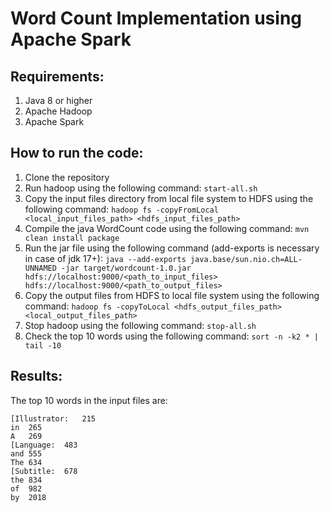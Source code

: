 # Word Count Implementation using Apache Spark

## Requirements:
1. Java 8 or higher
2. Apache Hadoop
3. Apache Spark

## How to run the code:
1. Clone the repository
2. Run hadoop using the following command:
```start-all.sh```
3. Copy the input files directory from local file system to HDFS using the following command:
```hadoop fs -copyFromLocal <local_input_files_path> <hdfs_input_files_path>```
4. Compile the java WordCount code using the following command:
```mvn clean install package```
5. Run the jar file using the following command (add-exports is necessary in case of jdk 17+):
```java --add-exports java.base/sun.nio.ch=ALL-UNNAMED -jar target/wordcount-1.0.jar hdfs://localhost:9000/<path_to_input_files> hdfs://localhost:9000/<path_to_output_files>```
6. Copy the output files from HDFS to local file system using the following command:
```hadoop fs -copyToLocal <hdfs_output_files_path> <local_output_files_path>```
7. Stop hadoop using the following command:
```stop-all.sh```
8. Check the top 10 words using the following command:
      ```sort -n -k2 * | tail -10```

## Results:
The top 10 words in the input files are:
```
[Illustrator:	215
in	265
A	269
[Language:	483
and	555
The	634
[Subtitle:	678
the	834
of	982
by	2018
```
